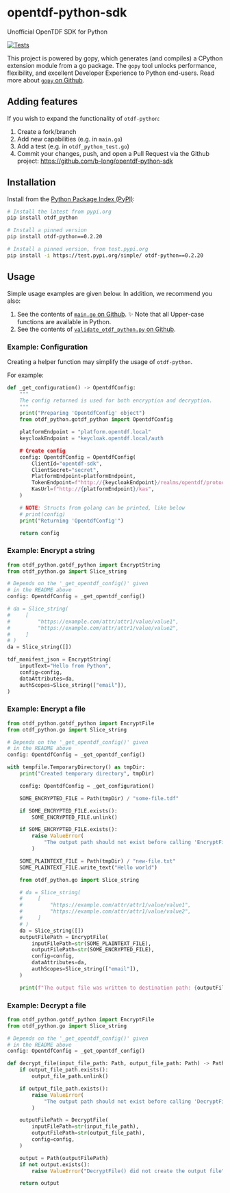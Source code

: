 # opentdf-python-sdk

Unofficial OpenTDF SDK for Python

[![Tests](https://github.com/b-long/opentdf-python-sdk/workflows/PyPIBuild/badge.svg)](https://github.com/b-long/opentdf-python-sdk/actions?query=workflow%3APyPIBuild)

This project is powered by gopy, which generates (and compiles) a CPython extension module from a go package.  The `gopy`
tool unlocks performance, flexibility, and excellent Developer Experience to Python end-users.  Read more about
[`gopy` on Github](https://github.com/go-python/gopy).

## Adding features

If you wish to expand the functionality of `otdf-python`:

1. Create a fork/branch
1. Add new capabilities (e.g. in `main.go`)
1. Add a test (e.g. in `otdf_python_test.go`)
1. Commit your changes, push, and open a Pull Request via
the Github project: https://github.com/b-long/opentdf-python-sdk

## Installation

Install from the [Python Package Index (PyPI)](https://pypi.org):

```bash
# Install the latest from pypi.org
pip install otdf_python

# Install a pinned version
pip install otdf-python==0.2.20

# Install a pinned version, from test.pypi.org
pip install -i https://test.pypi.org/simple/ otdf-python==0.2.20
```

## Usage

Simple usage examples are given below.  In addition, we recommend you also:

1. See the contents of [`main.go` on Github](https://github.com/b-long/opentdf-python-sdk/blob/main/main.go).  ✨ Note that all Upper-case functions are available in Python.
1. See the contents of [`validate_otdf_python.py` on Github](https://github.com/b-long/opentdf-python-sdk/blob/main/validate_otdf_python.py).

### Example: Configuration

Creating a helper function may simplify the usage of `otdf-python`.

For example:

```python
def _get_configuration() -> OpentdfConfig:
    """
    The config returned is used for both encryption and decryption.
    """
    print("Preparing 'OpentdfConfig' object")
    from otdf_python.gotdf_python import OpentdfConfig

    platformEndpoint = "platform.opentdf.local"
    keycloakEndpoint = "keycloak.opentdf.local/auth

    # Create config
    config: OpentdfConfig = OpentdfConfig(
        ClientId="opentdf-sdk",
        ClientSecret="secret",
        PlatformEndpoint=platformEndpoint,
        TokenEndpoint=f"http://{keycloakEndpoint}/realms/opentdf/protocol/openid-connect/token",
        KasUrl=f"http://{platformEndpoint}/kas",
    )

    # NOTE: Structs from golang can be printed, like below
    # print(config)
    print("Returning 'OpentdfConfig'")

    return config
```


### Example: Encrypt a string

```python
from otdf_python.gotdf_python import EncryptString
from otdf_python.go import Slice_string

# Depends on the '_get_opentdf_config()' given
# in the README above
config: OpentdfConfig = _get_opentdf_config()

# da = Slice_string(
#     [
#         "https://example.com/attr/attr1/value/value1",
#         "https://example.com/attr/attr1/value/value2",
#     ]
# )
da = Slice_string([])

tdf_manifest_json = EncryptString(
    inputText="Hello from Python",
    config=config,
    dataAttributes=da,
    authScopes=Slice_string(["email"]),
)
```

### Example: Encrypt a file

```python
from otdf_python.gotdf_python import EncryptFile
from otdf_python.go import Slice_string

# Depends on the '_get_opentdf_config()' given
# in the README above
config: OpentdfConfig = _get_opentdf_config()

with tempfile.TemporaryDirectory() as tmpDir:
    print("Created temporary directory", tmpDir)

    config: OpentdfConfig = _get_configuration()

    SOME_ENCRYPTED_FILE = Path(tmpDir) / "some-file.tdf"

    if SOME_ENCRYPTED_FILE.exists():
        SOME_ENCRYPTED_FILE.unlink()

    if SOME_ENCRYPTED_FILE.exists():
        raise ValueError(
            "The output path should not exist before calling 'EncryptFile()'."
        )

    SOME_PLAINTEXT_FILE = Path(tmpDir) / "new-file.txt"
    SOME_PLAINTEXT_FILE.write_text("Hello world")

    from otdf_python.go import Slice_string

    # da = Slice_string(
    #     [
    #         "https://example.com/attr/attr1/value/value1",
    #         "https://example.com/attr/attr1/value/value2",
    #     ]
    # )
    da = Slice_string([])
    outputFilePath = EncryptFile(
        inputFilePath=str(SOME_PLAINTEXT_FILE),
        outputFilePath=str(SOME_ENCRYPTED_FILE),
        config=config,
        dataAttributes=da,
        authScopes=Slice_string(["email"]),
    )

    print(f"The output file was written to destination path: {outputFilePath}")

```

### Example: Decrypt a file

```python
from otdf_python.gotdf_python import EncryptFile
from otdf_python.go import Slice_string

# Depends on the '_get_opentdf_config()' given
# in the README above
config: OpentdfConfig = _get_opentdf_config()

def decrypt_file(input_file_path: Path, output_file_path: Path) -> Path:
    if output_file_path.exists():
        output_file_path.unlink()

    if output_file_path.exists():
        raise ValueError(
            "The output path should not exist before calling 'DecryptFile()'."
        )

    outputFilePath = DecryptFile(
        inputFilePath=str(input_file_path),
        outputFilePath=str(output_file_path),
        config=config,
    )

    output = Path(outputFilePath)
    if not output.exists():
        raise ValueError("DecryptFile() did not create the output file")

    return output
```
